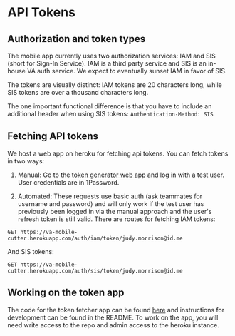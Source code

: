 # API Tokens

## Authorization and token types

The mobile app currently uses two authorization services: IAM and SIS (short for Sign-In Service). IAM is a third party service and SIS is an in-house VA auth service. We expect to eventually sunset IAM in favor of SIS.

The tokens are visually distinct: IAM tokens are 20 characters long, while SIS tokens are over a thousand characters long.

The one important functional difference is that you have to include an additional header when using SIS tokens: `Authentication-Method: SIS`

## Fetching API tokens

We host a web app on heroku for fetching api tokens. You can fetch tokens in two ways:

1. Manual: Go to the [token generator web app](https://va-mobile-cutter.herokuapp.com) and log in with a test user. User credentials are in 1Password.

2. Automated: These requests use basic auth (ask teammates for username and password) and will only work if the test user has previously been logged in via the manual approach and the user's refresh token is still valid. There are routes for fetching IAM tokens:

`GET https://va-mobile-cutter.herokuapp.com/auth/iam/token/judy.morrison@id.me`

And SIS tokens:

`GET https://va-mobile-cutter.herokuapp.com/auth/sis/token/judy.morrison@id.me`

## Working on the token app

The code for the token fetcher app can be found [here](https://github.com/adhocteam/va-mobile-sampleweb) and instructions for development can be found in the README. To work on the app, you will need write access to the repo and admin access to the heroku instance.